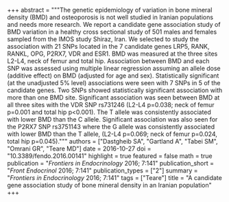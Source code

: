 +++
abstract = """The genetic epidemiology of variation in bone mineral density (BMD) and osteoporosis is not well studied in Iranian populations and needs more research. We report a candidate gene association study of BMD variation in a healthy cross sectional study of 501 males and females sampled from the IMOS study Shiraz, Iran. We selected to study the association with 21 SNPs located in the 7 candidate genes LRP5, RANK, RANKL, OPG, P2RX7, VDR and ESR1. BMD was measured at the three sites L2-L4, neck of femur and total hip. Association between BMD and each SNP was assessed using multiple linear regression assuming an allele dose (additive effect) on BMD (adjusted for age and sex). Statistically significant (at the unadjusted 5% level) associations were seen with 7 SNPs in 5 of the candidate genes. Two SNPs showed statistically significant association with more than one BMD site. Significant association was seen between BMD at all three sites with the VDR SNP rs731246 (L2-L4 p=0.038; neck of femur p=0.001 and total hip p<0.001). The T allele was consistently associated with lower BMD than the C allele. Significant association was also seen for the P2RX7 SNP rs3751143 where the G allele was consistently associated with lower BMD than the T allele, (L2-L4 p=0.069; neck of femur p=0.024, total hip p=0.045)."""
authors = ["Dastgheib SA", "Gartland A", "Tabei SM", "Omrani GR", "Teare MD"]
date = 2016-10-27
doi = "10.3389/fendo.2016.00141"
highlight = true
featured = false
math = true
publication = "*Frontiers in Endocrinology* 2016; 7:141"
publication_short = "*Front Endocrinol* 2016; 7:141"
publication_types = ["2"]
summary = "*Frontiers in Endocrinology* 2016; 7:141"
tags = ["Teare"]
title = "A candidate gene association study of bone mineral density in an Iranian population"
+++

